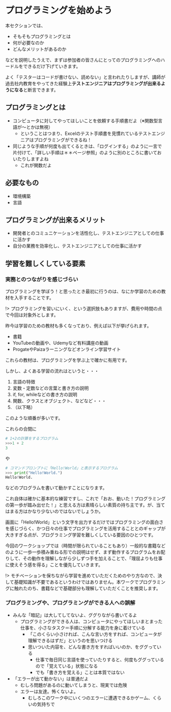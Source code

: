 # プログラミングを始めよう

本セクションでは、

- そもそもプログラミングとは
- 何が必要なのか
- どんなメリットがあるのか

などを説明したうえで、まずは参加者の皆さんにとってのプログラミングへのハードルをできるだけ下げていきます。

よく「テスターはコードが書けない、読めない」と言われたりしますが、講師が過去社内教育をやってきた経験上**テストエンジニアはプログラミングが出来るようになる**と断言できます。



## プログラミングとは

- コンピュータに対してやってほしいことを依頼する手順書だよ（※関数型言語が～とかは無視）
    - ということはつまり、Excelのテスト手順書を見慣れているテストエンジニアはプログラミングができるね！
- 同じような手順が何度も出てくるときは、「ログインする」のように一言で片付けて、「詳しい手順は＊＊ページ参照」のように別のところに書いておいたりしますよね
    - これが関数だよ


## 必要なもの

- 環境構築
- 言語

## プログラミングが出来るメリット

- 開発者とのコミュニケーションを活性化し、テストエンジニアとしての仕事に活かす
- 自分の業務を効率化し、テストエンジニアとしての仕事に活かす


## 学習を難しくしている要素

### 実務とのつながりを感じづらい

プログラミングを学ぼう！と思ったとき最初に行うのは、なにか学習のための教材を入手することです。

!> プログラミングを習いにいく、という選択肢もありますが、費用や時間の点で今回は対象外とします。

昨今は学習のための教材も多くなっており、例えば以下が挙げられます。

- 書籍
- YouTubeの動画や、Udemyなど有料講座の動画
- ProgateやPaizaラーニングなどオンライン学習サイト

これらの教材は、プログラミングを学ぶ上で確かに有用です。

しかし、よくある学習の流れはというと・・・

1. 言語の特徴
2. 変数・定数などの言葉と書き方の説明
3. if, for, whileなどの書き方の説明
4. 関数、クラスとオブジェクト、などなど・・・
5. （以下略）

このような順番が多いです。

これらの合間に

``` python
# 1+2の計算をするプログラム
>>>1 + 2
3
```

や

``` python
# コマンドプロンプトに「Hello!World」と表示するプログラム
>>> print("Hello!World.")
Hello!World.
```

などのプログラムを書いて動かすことになります。

これ自体は確かに基本的な練習ですし、これで「おお、動いた！プログラミングの第一歩が踏み出せた！」と思える方は素晴らしい素質の持ち主です。が、当てはまる方はかなり少ないのではないでしょうか。

画面に「Hello!World」という文字を出力するだけではプログラミングの面白さを感じづらく、かつ日々の仕事でプログラミングを活用することとのギャップが大きすぎる点が、プログラミング学習を難しくしている要因のひとつです。

今回のワークショップでは（時間が限られていることもあり）一般的な書籍などのように一歩一歩積み重ねる形での説明はせず、まず動作するプログラムをお配りして、その動作を理解しながら少しずつ手を加えることで、「理屈よりも仕事に使えそう感を得る」ことを優先していきます。

!> モチベーションを保ちながら学習を進めていただくためのやり方なので、決して基礎知識が不要であるというわけではありません。本ワークでプログラミングに触れたのち、書籍などで基礎部分も理解していただくことを推奨します。


### プログラミングや、プログラミングができる人への誤解

- みんな「暗記」は大してしてないよ、ググりながら書いてるよ
    - プログラミングができる人は、コンピュータにやってほしいまとまった仕事を、小さなタスク＝手順に分解する能力を身に着けている
        - 「このくらい小さければ、こんな言い方をすれば、コンピュータが理解できるはずだ」というのを思いつける
        - 思いついた内容を、どんな書き方をすればいいのか、をググっている
            - 仕事で毎日同じ言語を使っていたりすると、何度もググっているので「覚えている」状態になる
            - でも「書き方を覚える」ことは本質ではない
- 「エラーが出て動かない」は普通だよ
    - むしろ問題があるのに動いてしまうと、現実では危険
    - エラーは友達。怖くないよ。
        - むしろこのワーク中にいくつのエラーに遭遇できるかゲーム、くらいの気持ちで